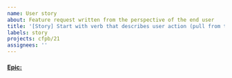 ```yaml
---
name: User story
about: Feature request written from the perspective of the end user
title: '[Story] Start with verb that describes user action (pull from the "I want to" part of the user story)>'
labels: story
projects: cfpb/21
assignees: ''
---
```


<!-- Link to parent epic, represented as GitHub issues -->
#### [Epic: <title of epic>](<link to epic>)

Epic issue includes overview, complete list of user stories, technical and content requirements, user testing task ideation, and current design mock-ups.

### User story
<!-- Feature request written from the perspective of the end user -->

As a [user type], I want to [take some some action], so that [reason for action].

### Acceptance criteria
<!-- A set of predefined requirements that must be met to mark a user story complete -->

Given [some context or conditions], when [the action that is performed], then [the expected observable outcome or behavior].

### Technical tasks

Developers should create technical tasks and add links (below) prior to sprint planning.

#### Front end
- [ ] Task (link)
- [ ] Task (link)

#### Back end
- [ ] Task (link)
- [ ] Task (link)
